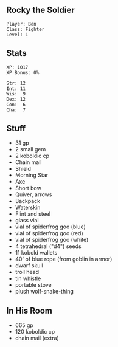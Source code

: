 
## Rocky the Soldier

    Player: Ben
    Class: Fighter
    Level: 1

## Stats

    XP: 1017
    XP Bonus: 0%

    Str: 12
    Int: 11
    Wis:  9
    Dex: 12
    Con:  6
    Cha:  7

## Stuff

* 31 gp
* 2 small gem
* 2 koboldic cp
* Chain mail
* Shield
* Morning Star
* Axe
* Short bow
* Quiver, arrows
* Backpack
* Waterskin
* Flint and steel
* glass vial
* vial of spiderfrog goo (blue)
* vial of spiderfrog goo (red)
* vial of spiderfrog goo (white)
* 4 tetrahedral ("d4") seeds
* 11 kobold wallets
* 40' of blue rope (from goblin in armor)
* dwarf skull
* troll head
* tin whistle
* portable stove
* plush wolf-snake-thing

## In His Room

* 665 gp
* 120 koboldic cp
* chain mail (extra)
